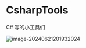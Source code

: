# CsharpTools
C# 写的小工具们



![image-20240621201932024](https://imgs.landv.cn/imgs/202406212019134.png)